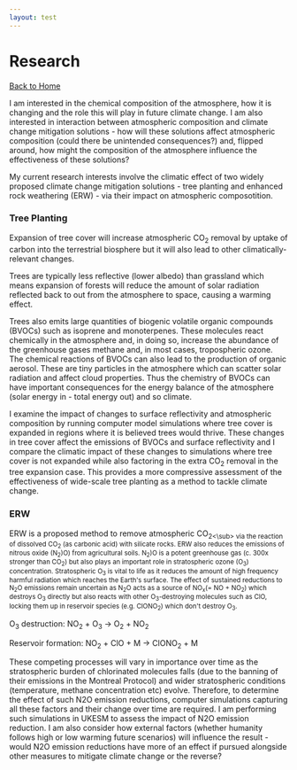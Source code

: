 ```yaml
---
layout: test
---
```


# Research

[Back to Home](./)

I am interested in the chemical composition of the atmosphere, how it is changing and the role this will play in future climate change. I am also interested in interaction between atmospheric composition and climate change mitigation solutions - how will these solutions affect atmospheric composition (could there be unintended consequences?) and, flipped around, how might the composition of the atmosphere influence the effectiveness of these solutions? 


My current research interests involve the climatic effect of two widely proposed climate change mitigation solutions - tree planting and enhanced rock weathering (ERW) - via their impact on atmospheric composotition. 

### Tree Planting ###

Expansion of tree cover will increase atmospheric CO<sub>2</sub> removal by uptake of carbon into the terrestrial biosphere but it will also lead to other climatically-relevant changes. 

Trees are typically less reflective (lower albedo) than grassland which means expansion of forests will reduce the amount of solar radiation reflected back to out from the atmosphere to space, causing a warming effect. 

Trees also emits large quantities of biogenic volatile organic compounds (BVOCs) such as isoprene and monoterpenes. These molecules react chemically in the atmosphere and, in doing so, increase the abundance of the greenhouse gases methane and, in most cases, tropospheric ozone. The chemical reactions of BVOCs can also lead to the production of organic aerosol. These are tiny particles in the atmosphere which can scatter solar radiation and affect cloud properties. Thus the chemistry of BVOCs can have important consequences for the energy balance of the atmosphere (solar energy in - total energy out) and so climate. 

I examine the impact of changes to surface reflectivity and atmospheric composition by running computer model simulations where tree cover is expanded in regions where it is believed trees would thrive. These changes in tree cover affect the emissions of BVOCs and surface reflectivity and I compare the climatic impact of these changes to simulations where tree cover is not expanded while also factoring in the extra CO<sub>2</sub> removal in the tree expansion case. This provides a more compressive assessment of the effectiveness of wide-scale tree planting as a method to tackle climate change. 


### ERW ###
ERW is a proposed method to remove atmospheric CO<sub>2<\sub> via the reaction of dissolved CO<sub>2</sub> (as carbonic acid) with silicate rocks. ERW also reduces the emissions of nitrous oxide (N<sub>2</sub>)O) from agricultural soils. N<sub>2</sub>)O is a potent greenhouse gas (c. 300x stronger than CO<sub>2</sub>) but  also plays an important role in stratospheric ozone (O<sub>3</sub>) concentration. Stratospheric O<sub>3</sub> is vital to life as it reduces the amount of high frequency harmful radiation which reaches the Earth's surface. The effect of sustained reductions to N<sub>2</sub>O emissions remain uncertain as N<sub>2</sub>O acts as a source of NO<sub>x</sub>(= NO + NO<sub>2</sub>) which destroys O<sub>3</sub> directly but also reacts with other O<sub>3</sub>-destroying molecules such as ClO, locking them up in reservoir species (e.g. ClONO<sub>2</sub>) which don't destroy O<sub>3</sub>.


O<sub>3</sub> destruction:  NO<sub>2</sub> + O<sub>3</sub> -> O<sub>2</sub> + NO<sub>2</sub> 


Reservoir formation:  NO<sub>2</sub> + ClO + M -> ClONO<sub>2</sub> + M  

These competing processes will vary in importance over time as the stratospheric burden of chlorinated molecules falls (due to the banning of their emissions in the Montreal Protocol) and wider stratospheric conditions (temperature, methane concentration etc) evolve. Therefore, to determine the effect of such N2O emission reductions, computer simulations capturing all these factors and their change over time are required. I am performing such simulations in UKESM to assess the impact of N2O emission reduction. I am also consider how external factors (whether humanity follows high or low warming future scenarios) will influence the result - would N2O emission reductions have more of an effect if pursued alongside other measures to mitigate climate change or the reverse? 
